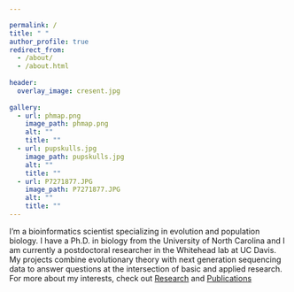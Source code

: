 ```yaml
---

permalink: /
title: " "
author_profile: true
redirect_from: 
  - /about/
  - /about.html
  
header:
  overlay_image: cresent.jpg 
  
gallery:
  - url: phmap.png
    image_path: phmap.png
    alt: ""
    title: ""
  - url: pupskulls.jpg
    image_path: pupskulls.jpg
    alt: ""
    title: ""
  - url: P7271877.JPG
    image_path: P7271877.JPG
    alt: ""
    title: "" 
---
```




I’m a bioinformatics scientist specializing in evolution and population biology. I have a Ph.D. in biology from the University of North Carolina and I am currently a postdoctoral researcher in the Whitehead lab at UC Davis. My projects combine evolutionary theory with next generation sequencing data to answer questions at the intersection of basic and applied research. For more about my interests, check out [Research](https://joemcgirr.github.io/research/) and [Publications](https://joemcgirr.github.io/publications/)






